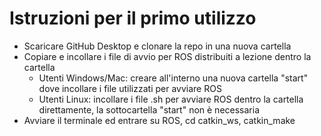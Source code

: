  # Istruzioni per il primo utilizzo
- Scaricare GitHub Desktop e clonare la repo in una nuova cartella
- Copiare e incollare i file di avvio per ROS distribuiti a lezione dentro la cartella
  - Utenti Windows/Mac: creare all'interno una nuova cartella "start" dove incollare i file utilizzati per avviare ROS
  - Utenti Linux: incollare i file .sh per avviare ROS dentro la cartella direttamente, la sottocartella "start" non è necessaria
- Avviare il terminale ed entrare su ROS, cd catkin_ws, catkin_make
